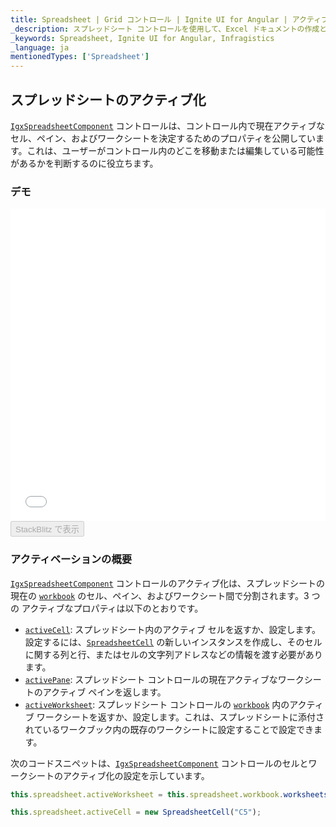 ```yaml
---
title: Spreadsheet | Grid コントロール | Ignite UI for Angular | アクティブ化 | Infragistics |
_description: スプレッドシート コントロールを使用して、Excel ドキュメントの作成と編集のエクスペリエンスをアプリケーションに直接埋め込むことができます。
_keywords: Spreadsheet, Ignite UI for Angular, Infragistics
_language: ja
mentionedTypes: ['Spreadsheet']
---
```


## スプレッドシートのアクティブ化

[`IgxSpreadsheetComponent`](/products/ignite-ui-angular/api/docs/typescript/latest/classes/igxspreadsheetcomponent.html) コントロールは、コントロール内で現在アクティブなセル、ペイン、およびワークシートを決定するためのプロパティを公開しています。これは、ユーザーがコントロール内のどこを移動または編集している可能性があるかを判断するのに役立ちます。

### デモ

<div class="sample-container loading" style="height: 500px">
    <iframe id="spreadsheet-overview-sample-iframe" src='{environment:dvDemosBaseUrl}/spreadsheet/spreadsheet-overview' width="100%" height="100%" seamless frameBorder="0" onload="onXPlatSampleIframeContentLoaded(this);"></iframe>
</div>
<div>
    <button data-localize="stackblitz" disabled class="stackblitz-btn"   data-iframe-id="spreadsheet-overview-sample-iframe" data-demos-base-url="{environment:dvDemosBaseUrl}">StackBlitz で表示
    </button>
</div>

<div class="divider--half"></div>

### アクティベーションの概要

[`IgxSpreadsheetComponent`](/products/ignite-ui-angular/api/docs/typescript/latest/classes/igxspreadsheetcomponent.html) コントロールのアクティブ化は、スプレッドシートの現在の [`workbook`](/products/ignite-ui-angular/api/docs/typescript/latest/classes/igxspreadsheetcomponent.html#workbook) のセル、ペイン、およびワークシート間で分割されます。3 つの アクティブなプロパティは以下のとおりです。

-   [`activeCell`](/products/ignite-ui-angular/api/docs/typescript/latest/classes/igxspreadsheetcomponent.html#activecell): スプレッドシート内のアクティブ セルを返すか、設定します。設定するには、[`SpreadsheetCell`](/products/ignite-ui-angular/api/docs/typescript/latest/classes/spreadsheetcell.html) の新しいインスタンスを作成し、そのセルに関する列と行、またはセルの文字列アドレスなどの情報を渡す必要があります。
-   [`activePane`](/products/ignite-ui-angular/api/docs/typescript/latest/classes/igxspreadsheetcomponent.html#activepane): スプレッドシート コントロールの現在アクティブなワークシートのアクティブ ペインを返します。
-   [`activeWorksheet`](/products/ignite-ui-angular/api/docs/typescript/latest/classes/igxspreadsheetcomponent.html#activeworksheet): スプレッドシート コントロールの [`workbook`](/products/ignite-ui-angular/api/docs/typescript/latest/classes/igxspreadsheetcomponent.html#workbook) 内のアクティブ ワークシートを返すか、設定します。これは、スプレッドシートに添付されているワークブック内の既存のワークシートに設定することで設定できます。

次のコードスニペットは、[`IgxSpreadsheetComponent`](/products/ignite-ui-angular/api/docs/typescript/latest/classes/igxspreadsheetcomponent.html) コントロールのセルとワークシートのアクティブ化の設定を示しています。

```ts
this.spreadsheet.activeWorksheet = this.spreadsheet.workbook.worksheets(1);

this.spreadsheet.activeCell = new SpreadsheetCell("C5");
```
